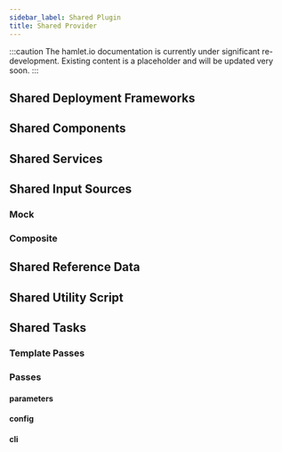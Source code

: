 ```yaml
---
sidebar_label: Shared Plugin
title: Shared Provider
---
```

:::caution
The hamlet.io documentation is currently under significant re-development. Existing content is a placeholder and will be updated very soon.
:::

## Shared Deployment Frameworks

## Shared Components

## Shared Services

## Shared Input Sources

### Mock

### Composite

## Shared Reference Data

## Shared Utility Script

## Shared Tasks

### Template Passes

### Passes

#### parameters

#### config

#### cli

